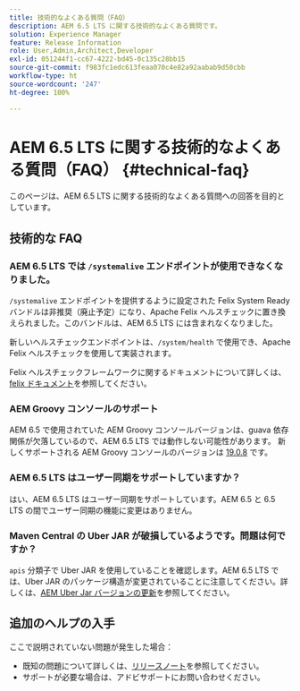 ```yaml
---
title: 技術的なよくある質問（FAQ）
description: AEM 6.5 LTS に関する技術的なよくある質問です。
solution: Experience Manager
feature: Release Information
role: User,Admin,Architect,Developer
exl-id: 051244f1-cc67-4222-bd45-0c135c28bb15
source-git-commit: f983fc1edc613feaa070c4e82a92aabab9d50cbb
workflow-type: ht
source-wordcount: '247'
ht-degree: 100%

---
```


# AEM 6.5 LTS に関する技術的なよくある質問（FAQ） {#technical-faq}

このページは、AEM 6.5 LTS に関する技術的なよくある質問への回答を目的としています。

## 技術的な FAQ

### AEM 6.5 LTS では `/systemalive` エンドポイントが使用できなくなりました。

`/systemalive` エンドポイントを提供するように設定された Felix System Ready バンドルは非推奨（廃止予定）になり、Apache Felix ヘルスチェックに置き換えられました。このバンドルは、AEM 6.5 LTS には含まれなくなりました。

新しいヘルスチェックエンドポイントは、`/system/health` で使用でき、Apache Felix ヘルスチェックを使用して実装されます。

Felix ヘルスチェックフレームワークに関するドキュメントについて詳しくは、[felix ドキュメント](https://github.com/apache/felix-dev/blob/master/healthcheck/README.md)を参照してください。

### AEM Groovy コンソールのサポート

AEM 6.5 で使用されていた AEM Groovy コンソールバージョンは、guava 依存関係が欠落しているので、AEM 6.5 LTS では動作しない可能性があります。 新しくサポートされる AEM Groovy コンソールのバージョンは [19.0.8](https://github.com/orbinson/aem-groovy-console/releases/download/19.0.8/aem-groovy-console-all-19.0.8.zip) です。

### AEM 6.5 LTS はユーザー同期をサポートしていますか？

はい、AEM 6.5 LTS はユーザー同期をサポートしています。AEM 6.5 と 6.5 LTS の間でユーザー同期の機能に変更はありません。

### Maven Central の Uber JAR が破損しているようです。問題は何ですか？

`apis` 分類子で Uber JAR を使用していることを確認します。AEM 6.5 LTS では、Uber JAR のパッケージ構造が変更されていることに注意してください。詳しくは、[AEM Uber Jar バージョンの更新](/help/sites-deploying/upgrading-code-and-customizations.md#update-the-aem-uber-jar-version)を参照してください。

## 追加のヘルプの入手

ここで説明されていない問題が発生した場合：
* 既知の問題について詳しくは、[リリースノート](/help/release-notes/release-notes.md)を参照してください。
* サポートが必要な場合は、アドビサポートにお問い合わせください。
